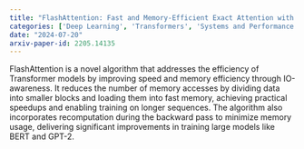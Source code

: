 ```yaml
---
title: "FlashAttention: Fast and Memory-Efficient Exact Attention with IO-Awareness"
categories: ['Deep Learning', 'Transformers', 'Systems and Performance']
date: "2024-07-20"
arxiv-paper-id: 2205.14135
---
```

FlashAttention is a novel algorithm that addresses the efficiency of Transformer models by improving speed and memory efficiency through IO-awareness. It reduces the number of memory accesses by dividing data into smaller blocks and loading them into fast memory, achieving practical speedups and enabling training on longer sequences. The algorithm also incorporates recomputation during the backward pass to minimize memory usage, delivering significant improvements in training large models like BERT and GPT-2.
